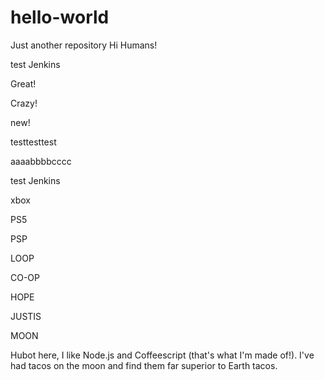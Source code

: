 # hello-world
Just another repository
Hi Humans!

test Jenkins

Great!

Crazy!

new!

testtesttest

aaaabbbbcccc

test Jenkins

xbox

PS5

PSP

LOOP

CO-OP

HOPE

JUSTIS

MOON

Hubot here, I like Node.js and Coffeescript (that's what I'm made of!).
I've had tacos on the moon and find them far superior to Earth tacos.
